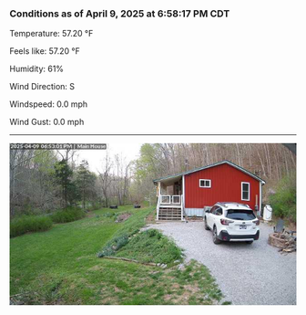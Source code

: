 ### Conditions as of April 9, 2025 at 6:58:17 PM CDT 

Temperature: 57.20 &deg;F

Feels like: 57.20 &deg;F

Humidity: 61%

Wind Direction: S

Windspeed: 0.0 mph

Wind Gust: 0.0 mph

---

<img src="./images/latest.jpeg"/>

